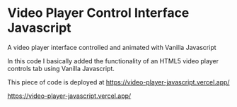 # Video Player Control Interface Javascript
A video player interface controlled and animated with Vanilla Javascript

In this code I basically added the functionality of an HTML5 video player controls tab using Vanilla Javascript.

This piece of code is deployed at https://video-player-javascript.vercel.app/

https://video-player-javascript.vercel.app/
